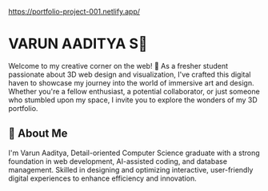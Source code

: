 https://portfolio-project-001.netlify.app/

# VARUN AADITYA S🌟

Welcome to my creative corner on the web! 🚀 As a fresher student passionate about 3D web design and visualization, I've crafted this digital haven to showcase my journey into the world of immersive art and design. Whether you're a fellow enthusiast, a potential collaborator, or just someone who stumbled upon my space, I invite you to explore the wonders of my 3D portfolio.

## 🎨 About Me

I'm Varun Aaditya, Detail-oriented Computer Science graduate with a strong foundation in web development, AI-assisted coding, and database management. Skilled in designing and optimizing interactive, user-friendly digital experiences to enhance efficiency and innovation. 
